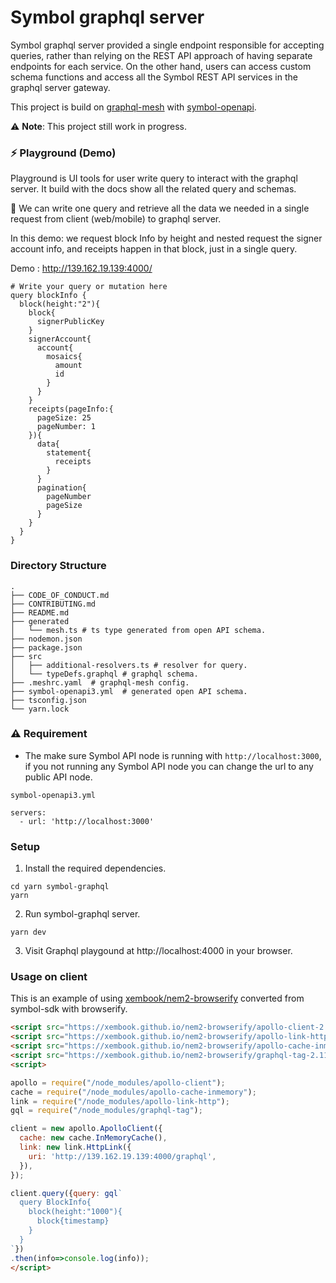 # Symbol graphql server

Symbol graphql server provided a single endpoint responsible for accepting queries, rather than relying on the REST API approach of having separate endpoints for each service. On the other hand, users can access custom schema functions and access all the Symbol REST API services in the graphql server gateway.

This project is build on [graphql-mesh][github-graphql-mesh] with [symbol-openapi][github-symbol-openapi].

:warning:  **Note**: This project still work in progress.

### :zap: Playground (Demo)

Playground is UI tools for user write query to interact with the graphql server. It build with the docs show all the related query and schemas.

:star2:	We can write one query and retrieve all the data we needed in a single request from client (web/mobile) to graphql server.

In this demo: we request block Info by height and nested request the signer account info, and receipts happen in that block, just in a single query.

Demo : http://139.162.19.139:4000/

```
# Write your query or mutation here
query blockInfo {
  block(height:"2"){
    block{
      signerPublicKey
    }
    signerAccount{
      account{
        mosaics{
          amount
          id
        }
      }
    }
    receipts(pageInfo:{
      pageSize: 25
      pageNumber: 1
    }){
      data{
        statement{
          receipts
        }
      }
      pagination{
        pageNumber
        pageSize
      }
    }
  }
}
```

### Directory Structure

```
.
├── CODE_OF_CONDUCT.md
├── CONTRIBUTING.md
├── README.md
├── generated
│   └── mesh.ts # ts type generated from open API schema.
├── nodemon.json
├── package.json
├── src
│   ├── additional-resolvers.ts # resolver for query.
│   └── typeDefs.graphql # graphql schema.
├── .meshrc.yaml  # graphql-mesh config.
├── symbol-openapi3.yml  # generated open API schema.
├── tsconfig.json
└── yarn.lock
```

### :warning: Requirement

- The make sure Symbol API node is running with `http://localhost:3000`, if you not running any Symbol API node you can change the url to any public API node.

`symbol-openapi3.yml`

```
servers:
  - url: 'http://localhost:3000'
```


### Setup

1. Install the required dependencies.

```
cd yarn symbol-graphql
yarn
```

2. Run symbol-graphql server.

```
yarn dev
```

3. Visit Graphql playgound at http://localhost:4000 in your browser.


[github-symbol-openapi]: https://github.com/nemtech/symbol-openapi
[github-graphql-mesh]: https://github.com/urigo/graphql-mesh


### Usage on client

This is an example of using [xembook/nem2-browserify](https://github.com/xembook/nem2-browserify) converted from symbol-sdk with browserify.

```html
<script src="https://xembook.github.io/nem2-browserify/apollo-client-2.6.10.js"></script>
<script src="https://xembook.github.io/nem2-browserify/apollo-link-http-1.5.17.js"></script>
<script src="https://xembook.github.io/nem2-browserify/apollo-cache-inmemory-1.6.6.js"></script>
<script src="https://xembook.github.io/nem2-browserify/graphql-tag-2.11.0.js"></script>
<script>

apollo = require("/node_modules/apollo-client");
cache = require("/node_modules/apollo-cache-inmemory");
link = require("/node_modules/apollo-link-http");
gql = require("/node_modules/graphql-tag");

client = new apollo.ApolloClient({
  cache: new cache.InMemoryCache(),
  link: new link.HttpLink({
    uri: 'http://139.162.19.139:4000/graphql',
  }),
});

client.query({query: gql`
  query BlockInfo{
    block(height:"1000"){
      block{timestamp}
    }
  }
`})
.then(info=>console.log(info));
</script>
```

